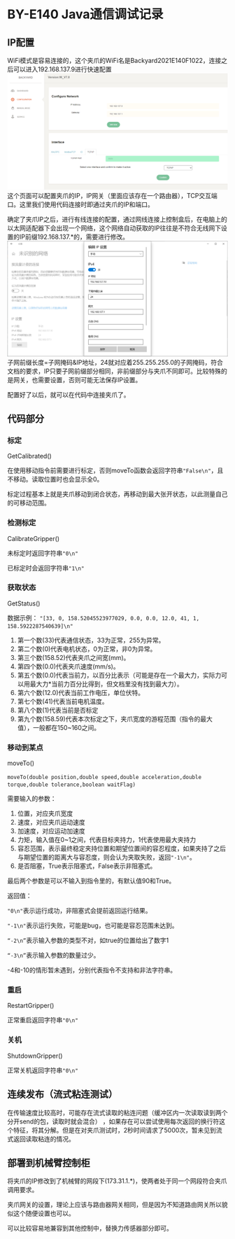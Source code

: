 # BY-E140 Java通信调试记录
## IP配置
WiFi模式是容易连接的，这个夹爪的WiFi名是Backyard2021E140F1022，连接之后可以进入192.168.137.9进行快速配置
![img.png](fig/WiFi_setting.png)
这个页面可以配置夹爪的IP，IP网关（里面应该存在一个路由器），TCP交互端口。这里我们使用代码连接时即通过夹爪的IP和端口。

确定了夹爪IP之后，进行有线连接的配置，通过网线连接上控制盒后，在电脑上的以太网适配器下会出现一个网络，这个网络自动获取的IP往往是不符合无线网下设置的IP前缀192.168.137.*的，需要进行修改。
![img.png](fig/LAN_setting.png)
子网前缀长度=子网掩码&IP地址，24就对应着255.255.255.0的子网掩码，符合文档的要求，IP只要子网前缀部分相同，非前缀部分与夹爪不同即可。比较特殊的是网关，也需要设置，否则可能无法保存IP设置。

配置好了以后，就可以在代码中连接夹爪了。
## 代码部分
### 标定
GetCalibrated()

在使用移动指令前需要进行标定，否则moveTo函数会返回字符串`"False\n"`，且不移动。读取位置时也会显示全0。

标定过程基本上就是夹爪移动到闭合状态，再移动到最大张开状态，以此测量自己的可移动范围。
### 检测标定
CalibrateGripper()

未标定时返回字符串`"0\n"`

已标定时会返回字符串`"1\n"`
### 获取状态
GetStatus()

数据示例：
`"[33, 0, 158.52045523977029, 0.0, 0.0, 12.0, 41, 1, 158.5922287540639]\n"`

1. 第一个数(33)代表通信状态，33为正常，255为异常。
2. 第二个数(0)代表电机状态，0为正常，非0为异常。
3. 第三个数(158.52)代表夹爪之间宽(mm)。
4. 第四个数(0.0)代表夹爪速度(mm/s)。
5. 第五个数(0.0)代表当前力，以百分比表示（可能是存在一个最大力，实际力可以用最大力*当前力百分比得到，但文档里没有找到最大力）。
6. 第六个数(12.0)代表当前工作电压，单位伏特。
7. 第七个数(41)代表当前电机温度。
8. 第八个数(1)代表当前是否标定
9. 第九个数(158.59)代表本次标定之下，夹爪宽度的游程范围（指令的最大值），一般都在150~160之间。

### 移动到某点
moveTo()

`moveTo(double position,double speed,double acceleration,double torque,double tolerance,boolean waitFlag)`

需要输入的参数：
1. 位置，对应夹爪宽度
2. 速度，对应夹爪运动速度
3. 加速度，对应运动加速度
4. 力矩，输入值在0~1之间，代表目标夹持力，1代表使用最大夹持力
5. 容忍范围，表示最终稳定夹持位置和期望位置间的容忍程度，如果夹持了之后与期望位置的距离大与容忍度，则会认为夹取失败，返回`"-1\n"`。
6. 是否阻塞，True表示阻塞式，False表示非阻塞式。

最后两个参数是可以不输入到指令里的，有默认值90和True。

返回值：

`"0\n"`表示运行成功，非阻塞式会提前返回运行结果。

`"-1\n"`表示运行失败，可能是bug，也可能是容忍范围未达到。

`“-2\n”`表示输入参数的类型不对，如true的位置给出了数字1

`“-3\n”`表示输入参数的数量过少。

-4和-10的情形暂未遇到，分别代表指令不支持和非法字符串。

### 重启
RestartGripper()

正常重启返回字符串`"0\n"`
### 关机
ShutdownGripper()

正常关机返回字符串`"0\n"`
## 连续发布（流式粘连测试）
在传输速度比较高时，可能存在流式读取的粘连问题（缓冲区内一次读取读到两个分开send的包，读取时就会混合） ，如果存在可以尝试使用每次返回的换行符这个特征，将其分解。但是在对夹爪测试时，2秒时间请求了5000次，暂未见到流式返回读取粘连的情况。

## 部署到机械臂控制柜
将夹爪的IP修改到了机械臂的网段下(173.31.1.*)，使两者处于同一个网段符合夹爪调用要求。

夹爪网关的设置，理论上应该与路由器网关相同，但是因为不知道路由网关所以貌似这个随便设置也可以。 

可以比较容易地兼容到其他控制中，替换力传感器部分即可。